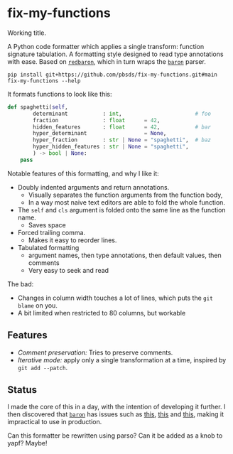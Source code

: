 # fix-my-functions

Working title.

A Python code formatter which applies a single transform: function signature tabulation. A formatting style designed to read type annotations with ease. Based on [`redbaron`](https://github.com/PyCQA/redbaron), which in turn wraps the [`baron`](https://github.com/PyCQA/baron) parser.

    pip install git+https://github.com/pbsds/fix-my-functions.git#main
    fix-my-functions --help

It formats functions to look like this:

```python
def spaghetti(self,
        determinant           : int,                       # foo
        fraction              : float      = 42,
        hidden_features       : float      = 42,           # bar
        hyper_determinant                  = None,
        hyper_fraction        : str | None = "spaghetti",  # baz
        hyper_hidden_features : str | None = "spaghetti",
        ) -> bool | None:
    pass
```

Notable features of this formatting, and why I like it:

* Doubly indented arguments and return annotations.
	* Visually separates the function arguments from the function body,
	* In a way most naive text editors are able to fold the whole function.
* The `self` and `cls` argument is folded onto the same line as the function name.
	* Saves space
* Forced trailing comma.
	* Makes it easy to reorder lines.
* Tabulated formatting
	* argument names, then type annotations, then default values, then comments
	* Very easy to seek and read

The bad:

* Changes in column width touches a lot of lines, which puts the `git blame` on you.
* A bit limited when restricted to 80 columns, but workable

## Features

- _Comment preservation:_ Tries to preserve comments.
- _Iterative mode:_ apply only a single transformation at a time, inspired by `git add --patch`.


## Status

I made the core of this in a day, with the intention of developing it further.
I then discovered that [`baron`](https://github.com/PyCQA/baron) has issues such as [this](https://github.com/PyCQA/redbaron/issues/210), [this](https://github.com/PyCQA/baron/issues/170) and [this](https://github.com/PyCQA/baron/issues/137), making it impractical to use in production.

Can this formatter be rewritten using parso?
Can it be added as a knob to yapf? Maybe!
